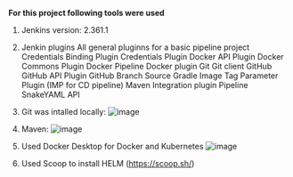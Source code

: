 **For this project following tools were used**
1) Jenkins version: 2.361.1

2) Jenkin plugins
All general pluginns for a basic pipeline project
Credentials Binding Plugin
Credentials Plugin
Docker API Plugin
Docker Commons Plugin
Docker Pipeline
Docker plugin
Git
Git client
GitHub
GitHub API Plugin
GitHub Branch Source
Gradle
Image Tag Parameter Plugin (IMP for CD pipeline)
Maven Integration plugin
Pipeline
SnakeYAML API


3) Git was intalled locally:
![image](https://user-images.githubusercontent.com/82196453/215253276-4896ccd0-d144-46ce-b36b-03c2372ff525.png)


4) Maven:
![image](https://user-images.githubusercontent.com/82196453/215253260-d3aa374e-2961-4fe3-b822-173b63441e08.png)


5) Used Docker Desktop for Docker and Kubernetes
![image](https://user-images.githubusercontent.com/82196453/215253213-e38ee18f-c07f-482d-b4c3-42ab9b87a8ea.png)


6) Used Scoop to install HELM
(https://scoop.sh/) 

